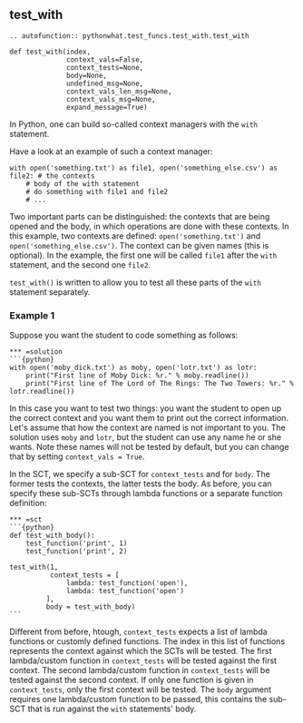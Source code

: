 test_with
---------

```eval_rst
.. autofunction:: pythonwhat.test_funcs.test_with.test_with
```
    
    def test_with(index,
                  context_vals=False,
                  context_tests=None,
                  body=None,
                  undefined_msg=None,
                  context_vals_len_msg=None,
                  context_vals_msg=None,
                  expand_message=True)

In Python, one can build so-called context managers with the `with` statement. 

Have a look at an example of such a context manager:

    with open('something.txt') as file1, open('something_else.csv') as file2: # the contexts
        # body of the with statement
        # do something with file1 and file2
        # ...

Two important parts can be distinguished: the contexts that are being opened and the body, in which operations are done with these contexts. In this example, two contexts are defined: `open('something.txt')` and `open('something_else.csv')`. The context can be given names (this is optional). In the example, the first one will be called `file1` after the `with` statement, and the second one `file2`. 

`test_with()` is written to allow you to test all these parts of the `with` statement separately.

### Example 1

Suppose you want the student to code something as follows:
    
    *** =solution
    ```{python}
    with open('moby_dick.txt') as moby, open('lotr.txt') as lotr:
        print("First line of Moby Dick: %r." % moby.readline())
        print("First line of The Lord of The Rings: The Two Towers: %r." % lotr.readline())


In this case you want to test two things: you want the student to open up the correct context and you want them to print out the correct information. Let's assume that how the context are named is not important to you. The solution uses `moby` and `lotr`, but the student can use any name he or she wants. Note these names will not be tested by default, but you can change that by setting `context_vals = True`. 

In the SCT, we specify a sub-SCT for `context_tests` and for `body`. The former tests the contexts, the latter tests the body. As before, you can specify these sub-SCTs through lambda functions or a separate function definition:

    *** =sct
    ```{python}
    def test_with_body():
        test_function('print', 1)
        test_function('print', 2)

    test_with(1,
              context_tests = [
                  lambda: test_function('open'),
                  lambda: test_function('open')
             ],
             body = test_with_body)
    ```

Different from before, htough, `context_tests` expects a list of lambda functions or customly defined functions. The index in this list of functions represents the context against which the SCTs will be tested. The first lambda/custom function in `context_tests` will be tested against the first context. The second lambda/custom function in `context_tests` will be tested against the second context. If only one function is given in `context_tests`, only the first context will be tested. The `body` argument requires one lambda/custom function to be passed, this contains the sub-SCT that is run against the `with` statements' body.
